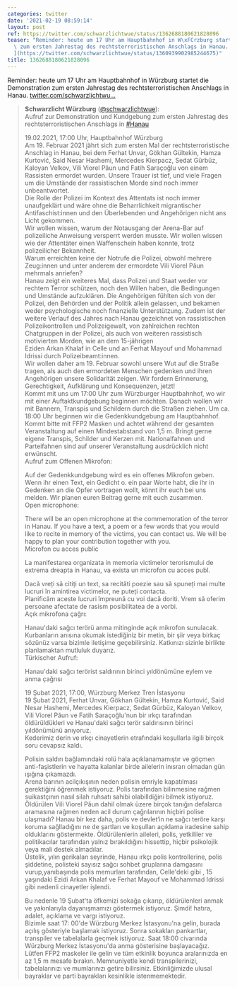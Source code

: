 ```yaml
---
categories: twitter
date: '2021-02-19 08:59:14'
layout: post
ref: https://twitter.com/schwarzlichtwue/status/1362688180621828096
teaser: "Reminder: heute um 17 Uhr am Hauptbahnhof in W\xFCrzburg startet die Demonstration\
  \ zum ersten Jahrestag des rechtsterroristischen Anschlags in Hanau. [twitter.com/schwarzlichtwu\u2026\
  ](https://twitter.com/schwarzlichtwue/status/1360939902985244675)"
title: 1362688180621828096
---
```

Reminder: heute um 17 Uhr am Hauptbahnhof in Würzburg startet die Demonstration zum ersten Jahrestag des rechtsterroristischen Anschlags in Hanau. [twitter.com/schwarzlichtwu…](https://twitter.com/schwarzlichtwue/status/1360939902985244675)
> <b>Schwarzlicht Würzburg</b> ([@schwarzlichtwue](https://twitter.com/schwarzlichtwue)):  
>Aufruf zur Demonstration und Kundgebung zum ersten Jahrestag des rechtsterroristischen Anschlags in [#Hanau](/t/hanau)  
>  
>19.02.2021, 17:00 Uhr, Hauptbahnhof Würzburg   
>Am 19. Februar 2021 jährt sich zum ersten Mal der rechtsterroristische Anschlag in Hanau, bei dem Ferhat Unvar, Gökhan Gültekin, Hamza Kurtović, Said Nesar Hashemi, Mercedes Kierpacz, Sedat Gürbüz, Kaloyan Velkov, Vili Viorel Păun und Fatih Saraçoğlu von einem Rassisten ermordet wurden. Unsere Trauer ist tief, und viele Fragen um die Umstände der rassistischen Morde sind noch immer unbeantwortet.  
>Die Rolle der Polizei im Kontext des Attentats ist noch immer unaufgeklärt und wäre ohne die Beharrlichkeit migrantischer Antifaschist:innen und den Überlebenden und Angehörigen nicht ans Licht gekommen.  
>Wir wollen wissen, warum der Notausgang der Arena-Bar auf polizeiliche Anweisung versperrt werden musste. Wir wollen wissen wie der Attentäter einen Waffenschein haben konnte, trotz polizeilicher Bekannheit.  
>Warum erreichten keine der Notrufe die Polizei, obwohl mehrere Zeug:innen und unter anderem der ermordete Vili Viorel Păun mehrmals anriefen?  
>Hanau zeigt ein weiteres Mal, dass Polizei und Staat weder vor rechtem Terror schützen, noch den Willen haben, die Bedingungen und Umstände aufzuklären. Die Angehörigen fühlten sich von der Polizei, den Behörden und der Politik allein gelassen, und bekamen weder psychologische noch finanzielle Unterstützung. Zudem ist der weitere Verlauf des Jahres nach Hanau gezeichnet von rassistischen Polizeikontrollen und Polizeigewalt, von zahlreichen rechten Chatgruppen in der Polizei, als auch von weiteren rassistisch motivierten Morden, wie an dem 15-jährigen  
>Eziden Arkan Khalaf in Celle und an Ferhat Mayouf und Mohammad Idrissi durch Polizeibeamt:innen.  
>Wir wollen daher am 19. Februar sowohl unsere Wut auf die Straße tragen, als auch den ermordeten Menschen gedenken und ihren Angehörigen unsere Solidarität zeigen. Wir fordern Erinnerung, Gerechtigkeit, Aufklärung und Konsequenzen, jetzt!  
>Kommt mit uns um 17:00 Uhr zum Würzburger Hauptbahnhof, wo wir mit einer Auftaktkundgebung beginnen möchten. Danach wollen wir mit Bannern, Transpis und Schildern durch die Straßen ziehen. Um ca. 18:00 Uhr beginnen wir die Gedenkkundgebung am Hauptbahnhof.  
>Kommt bitte mit FFP2 Masken und achtet während der gesamten Veranstaltung auf einen Mindestabstand von 1,5 m. Bringt gerne eigene Transpis, Schilder und Kerzen mit. Nationalfahnen und Parteifahnen sind auf unserer Veranstaltung ausdrücklich nicht erwünscht.  
>Aufruf zum Offenen Mikrofon:  
>  
>Auf der Gedenkkundgebung wird es ein offenes Mikrofon geben. Wenn ihr einen Text, ein Gedicht o. ein paar Worte habt, die ihr in Gedenken an die Opfer vortragen wollt, könnt ihr euch bei uns melden. Wir planen euren Beitrag gerne mit euch zusammen.   
>Open microphone:  
>  
>  
>  
>There will be an open microphone at the commemoration of the terror in Hanau. If you have a text, a poem or a few words that you would like to recite in memory of the victims, you can contact us. We will be happy to plan your contribution together with you.  
>Microfon cu acces public  
>  
>La manifestarea organizata in memoria victimelor terorismului de extrema dreapta in Hanau, va exista un microfon cu acces publ.  
>  
>Dacă vreți să citiți un text, sa recităti poezie sau să spuneți mai multe lucruri în amintirea victimelor, ne puteți contacta.   
>Planificăm aceste lucruri împreună cu voi dacă doriti. Vrem să oferim persoane afectate de rasism posibilitatea de a vorbi.  
>Açık mikrofona çağrı:  
>  
>   
>  
>Hanau'daki sağcı terörü anma mitinginde açık  mikrofon sunulacak. Kurbanların anısına okumak istediğiniz bir metin, bir şiir veya birkaç sözünüz varsa bizimle iletişime geçebilirsiniz. Katkınızı sizinle birlikte planlamaktan mutluluk duyarız.  
>Türkischer Aufruf:  
>  
>Hanau'daki sağcı terörist saldırının birinci yıldönümüne eylem ve anma çağrısı  
>  
>19 Şubat 2021, 17:00, Würzburg Merkez Tren İstasyonu   
>19 Şubat 2021, Ferhat Unvar, Gökhan Gültekin, Hamza Kurtović, Said Nesar Hashemi, Mercedes Kierpacz, Sedat Gürbüz, Kaloyan Velkov, Vili Viorel Păun ve Fatih Saraçoğlu'nun bir ırkçı tarafından öldürüldükleri ve Hanau'daki sağcı terör saldırısının birinci yıldönümünü anıyoruz.  
>Kederimiz derin ve ırkçı cinayetlerin etrafındaki koşullarla ilgili birçok soru cevapsız kaldı.    
>  
>   
>  
>Polisin saldırı bağlamındaki rolü hala açıklanamamıştır ve göçmen anti-faşistlerin ve hayatta kalanlar birde ailelerin inısrarı olmadan gün ışığına çıkamazdı.  
>Arena barının acilçıkışının neden polisin emriyle kapatılması gerektiğini öğrenmek istiyoruz. Polis tarafından bilinmesine rağmen suikastçının nasıl silah ruhsatı sahibi olabilldiğini bilmek istiyoruz.  
>Öldürülen Vili Viorel Păun  dahil olmak üzere birçok tanığın defalarca aramasına rağmen neden acil durum çağrılarının hiçbiri polise ulaşmadı? Hanau bir kez daha, polis ve devlet‘in ne sağcı teröre karşı koruma sağlladığını ne de şartları ve koşulları açıklama iradesine sahip olduklarını göstermekte. Öldürülenlerin aileleri, polis, yetkililer ve politikacılar tarafından yalnız bırakıldığını hissettip, hiçbir psikolojik veya mali destek almadılar.  
>Üstelik, yılın gerikalan seyrinde, Hanau ırkçı polis kontrollerine, polis şiddetine, polisteki sayısız sağcı sohbet gruplarına damgasını vurup,yanıbaşında polis memurları tarafından, Celle'deki gibi , 15 yaşındaki Ezidi Arkan Khalaf ve Ferhat Mayouf ve Mohammad Idrissi gibi nedenli  cinayetler işlendi.  
>  
>  
>  
>Bu nedenle 19 Şubat'ta öfkemizi sokağa çıkarıp, öldürülenleri anmak ve yakınlarıyla dayanışmamızı göstermek istiyoruz. Şimdi! hatıra, adalet, açıklama ve vargı istiyoruz.  
>Bizimle saat 17: 00'de Würzburg Merkez İstasyonu'na gelin, burada açılış gösteriyle başlamak istiyoruz. Sonra sokakları pankartlar, transpiler ve tabelalarla geçmek istiyoruz. Saat 18:00 civarında Würzburg Merkez İstasyonu'da anma gösterisine başlayacağız.  
>Lütfen FFP2 maskeler ile gelin ve tüm etkinlik boyunca aralarınızda en az 1,5 m mesafe bırakın. Memnuniyetle kendi transpilerinizi, tabelalarınızı ve mumlarınızı getire bilirsiniz. Etkinliğimizde ulusal bayraklar ve parti bayrakları kesinlikle istenmemektedir.  

